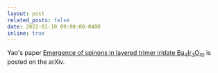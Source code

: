 ```yaml
---
layout: post
related_posts: false
date: 2022-01-10 09:00:00-0400
inline: true
---
```


Yao's paper [Emergence of spinons in layered trimer iridate Ba<sub>4</sub>Ir<sub>3</sub>O<sub>10</sub>](/publications/#shen2022emergence) is posted on the arXiv.
